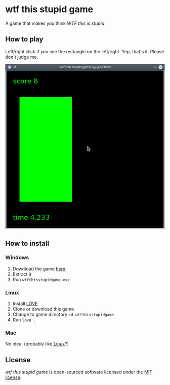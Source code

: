 # wtf this stupid game

A game that makes you think _WTF this is stupid_.

## How to play

Left/right click if you see the rectangle on the left/right. Yep, that's it. Please don't judge me.

!["that score is horrible btw"](screenshot.png "that score is horrible btw")

## How to install

### Windows

1. Download the game [here](https://github.com/younishd/wtfthisstupidgame/releases).
2. Extract it
3. Run `wtfthisstupidgame.exe`

### Linux

1. Install [LÖVE](https://love2d.org)
2. Clone or download this game
3. Change to game directory `cd wtfthisstupidgame`
4. Run `love .`

### Mac

No idea. (probably like [Linux](#linux)?)

## License

_wtf this stupid game_ is open-sourced software licensed under the [MIT license](LICENSE).
